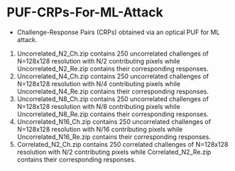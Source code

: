 # PUF-CRPs-For-ML-Attack
- Challenge-Response Pairs (CRPs) obtained via an optical PUF for ML attack.
1. Uncorrelated_N2_Ch.zip contains 250 uncorrelated challenges of N=128x128 resolution with N/2 contributing pixels while Uncorrelated_N2_Re.zip contains their corresponding responses.
2. Uncorrelated_N4_Ch.zip contains 250 uncorrelated challenges of N=128x128 resolution with N/4 contributing pixels while Uncorrelated_N4_Re.zip contains their corresponding responses.
3. Uncorrelated_N8_Ch.zip contains 250 uncorrelated challenges of N=128x128 resolution with N/8 contributing pixels while Uncorrelated_N8_Re.zip contains their corresponding responses.
4. Uncorrelated_N16_Ch.zip contains 250 uncorrelated challenges of N=128x128 resolution with N/16 contributing pixels while Uncorrelated_N16_Re.zip contains their corresponding responses.
5. Correlated_N2_Ch.zip contains 250 correlated challenges of N=128x128 resolution with N/2 contributing pixels while Correlated_N2_Re.zip contains their corresponding responses.
